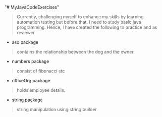"# MyJavaCodeExercises" 
>   Currently, challenging myself to enhance my skills by learning automation testing but before that, I need to study basic java programming. Hence, I have created the following to practice and as reviewer.
- aso package
>   contains the relationship between the dog and the owner.
- numbers package
>   consist of fibonacci etc
- officeOrg package
>   holds employee details.
- string package
>   string manipulation using string builder
